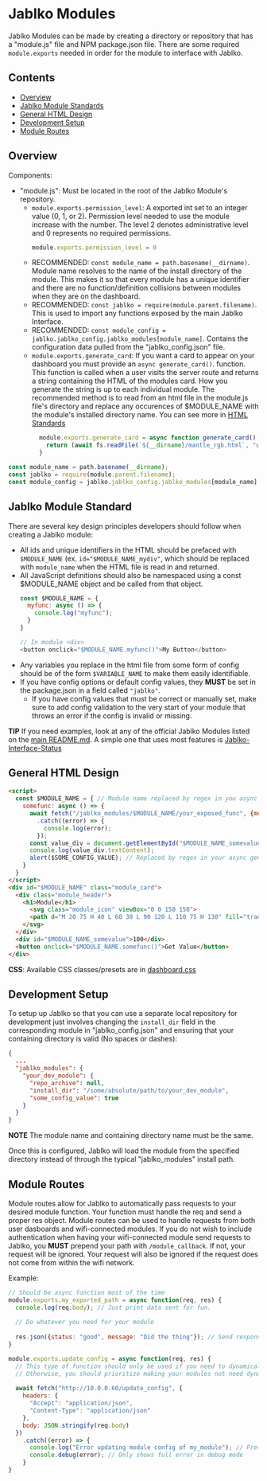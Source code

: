 # Jablko Modules

Jablko Modules can be made by creating a directory or repository that has a "module.js" file and NPM package.json file. There are some required `module.exports` needed in order for the module to interface with Jablko.

## Contents

- [Overview](#overview)
- [Jablko Module Standards](#jablko-module-standards)
- [General HTML Design](#general-html-design)
- [Development Setup](#development-setup)
- [Module Routes](#module-routes)

## Overview

Components:
- "module.js": Must be located in the root of the Jablko Module's repository.
  - `module.exports.permission_level`: A exported int set to an integer value (0, 1, or 2). Permission level needed to use the module increase with the number. The level 2 denotes administrative level and 0 represents no required permissions.
    ```Javascript
    module.exports.permission_level = 0
    ```
  - RECOMMENDED: `const module_name = path.basename(__dirname)`. Module name resolves to the name of the install directory of the module. This makes it so that every module has a unique identifier and there are no function/definition collisions between modules when they are on the dashboard.
  - RECOMMENDED: `const jablko = require(module.parent.filename)`. This is used to import any functions exposed by the main Jablko Interface.
  - RECOMMENDED: `const module_config = jablko.jablko_config.jablko_modules[module_name]`. Contains the configuration data pulled from the "jablko_config.json" file.
  - `module.exports.generate_card`: If you want a card to appear on your dashboard you must provide an `async generate_card()`. function. This function is called when a user visits the server route and returns a string containing the HTML of the modules card. How you generate the string is up to each individual module. The recommended method is to read from an html file in the module.js file's directory and replace any occurences of $MODULE_NAME with the module's installed directory name. You can see more in [HTML Standards](#html-standards)
    ```Javascript
      module.exports.generate_card = async function generate_card() {
        return (await fs.readFile(`${__dirname}/mantle_rgb.html`, "utf8")).replace(/\$MODULE_NAME/g, module_name);
      }
    ```
```Javascript
const module_name = path.basename(__dirname);
const jablko = require(module.parent.filename);
const module_config = jablko.jablko_config.jablko_modules[module_name];
```
    
## Jablko Module Standard

There are several key design principles developers should follow when creating a Jablko module:
- All ids and unique identifiers in the HTML should be prefaced with `$MODULE_NAME` (ex. `id="$MODULE_NAME_mydiv"`, which should be replaced with `module_name` when the HTML file is read in and returned.
- All JavaScript definitions should also be namespaced using a const $MODULE_NAME object and be called from that object.
    ```Javascript
    const $MODULE_NAME = {
      myfunc: async () => {
        console.log("myfunc");
      }
    }
    
    // In module <div>
    <button onclick="$MODULE_NAME.myfunc()">My Button</button>
    ```
- Any variables you replace in the html file from some form of config should be of the form `$VARIABLE_NAME` to make them easily identifiable.
- If you have config options or default config values, they **MUST** be set in the package.json in a field called `"jablko"`.
  - If you have config values that must be correct or manually set, make sure to add config validation to the very start of your module that throws an error if the config is invalid or missing.
  
**TIP** If you need examples, look at any of the official Jablko Modules listed on the [main README.md](/README.md). A simple one that uses most features is [Jablko-Interface-Status](https://github.com/ccoverstreet/Jablko-Interface-Status)

## General HTML Design

```HTML
<script>
  const $MODULE_NAME = { // Module name replaced by regex in you async generate_card function
    somefunc: async () => {
      await fetch("/jablko_modules/$MODULE_NAME/your_exposed_func", {method: "POST", body: {YOUR DATA HERE}})
        .catch((error) => {
          console.log(error);
        });
      const value_div = document.getElementById("$MODULE_NAME_somevalue");
      console.log(value_div.textContent);
      alert($SOME_CONFIG_VALUE); // Replaced by regex in your async generate_card function
    }
  }
</script>
<div id="$MODULE_NAME" class="module_card">
  <div class="module_header">
    <h1>Module</h1>
      <svg class="module_icon" viewBox="0 0 150 150">
      <path d="M 20 75 H 40 L 60 30 L 90 120 L 110 75 H 130" fill="transparent" stroke="#0097e6" stroke-width="20px" stroke-linejoin="round" stroke-linecap="round"/>
    </svg>
  </div>
  <div id="$MODULE_NAME_somevalue">100</div>
  <button onclick="$MODULE_NAME.somefunc()">Get Value</button>
</div>
```

**CSS**: Available CSS classes/presets are in [dashboard.css](/public_html/dashboard/dashboard.css)

## Development Setup

To setup up Jablko so that you can use a separate local repository for development just involves changing the `install_dir` field in the corresponding module in "jablko_config.json" and ensuring that your containing directory is valid (No spaces or dashes):

```JSON
{
  ...
  "jablko_modules": {
    "your_dev_module": {
      "repo_archive": null,
      "install_dir": "/some/absolute/path/to/your_dev_module",
      "some_config_value": true
    }
  }
}
```
**NOTE** The module name and containing directory name must be the same.

Once this is configured, Jablko will load the module from the specified directory instead of through the typical "jablko_modules" install path. 

## Module Routes

Module routes allow for Jablko to automatically pass requests to your desired module function. Your function must handle the req and send a proper res object. Module routes can be used to handle requests from both user dasboards and wifi-connected modules. If you do not wish to include authentication when having your wifi-connected module send requests to Jablko, you **MUST** prepend your path with `/module_callback`. If not, your request will be ignored. Your request will also be ignored if the request does not come from within the wifi network.

Example:
```Javascript
// Should be async function most of the time
module.exports.my_exported_path = async function(req, res) {
  console.log(req.body); // Just print data sent for fun.
  
  // Do whatever you need for your module
  
  res.json({status: "good", message: "Did the thing"}); // Send response back to client
}

module.exports.update_config = async function(req, res) {
  // This type of function should only be used if you need to dynamically update a config value (say stored in EEPROM) of your module
  // Otherwise, you should prioritize making your modules not need dynamic config updates.
  
  await fetch("http://10.0.0.60/update_config", {
    headers: {
      "Accept": "application/json",
      "Content-Type": "application/json"
    },
    body: JSON.stringify(req.body)
  })
    .catch((error) => {
      console.log("Error updating module config of my_module"); // Pretty output when running in normal output
      console.debug(error); // Only shows full error in debug mode
    }
}
```

